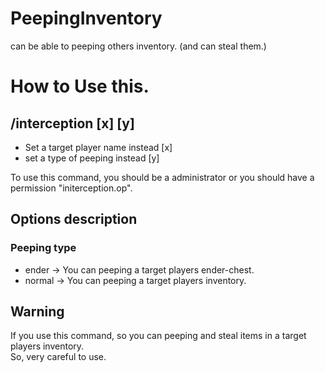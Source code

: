 # PeepingInventory
can be able to peeping others inventory. (and can steal them.)  
# How to Use this.  
## /interception [x] [y]  
- Set a target player name instead [x]  
- set a type of peeping instead [y]  

To use this command, you should be a administrator or you should have a permission "initerception.op".  
## Options description  
### Peeping type  
- ender -> You can peeping a target players ender-chest.  
- normal -> You can peeping a target players inventory.  
## Warning  
If you use this command, so you can peeping and steal items in a target players inventory.  
So, very careful to use.  
